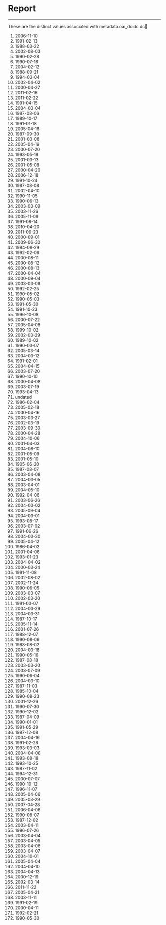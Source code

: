 # Report
---
These are the distinct values associated with metadata.oai_dc:dc.dc:date:

1. 2006-11-10
2. 1991-02-13
3. 1988-03-22
4. 2002-08-03
5. 1990-02-28
6. 1990-07-16
7. 2004-02-12
8. 1988-09-21
9. 1994-03-04
10. 2002-04-02
11. 2000-04-27
12. 2011-02-16
13. 2011-02-22
14. 1991-04-15
15. 2004-03-04
16. 1987-08-06
17. 1989-10-17
18. 1991-01-18
19. 2005-04-18
20. 1987-09-30
21. 2001-03-08
22. 2005-04-19
23. 2000-07-20
24. 1993-05-18
25. 2001-03-13
26. 2001-05-08
27. 2000-04-20
28. 2006-12-18
29. 1991-10-24
30. 1987-08-08
31. 2002-04-10
32. 1990-11-05
33. 1990-06-13
34. 2003-03-09
35. 2003-11-26
36. 2005-11-09
37. 1991-08-14
38. 2010-04-20
39. 2011-06-23
40. 2000-09-01
41. 2009-06-30
42. 1984-08-29
43. 1992-02-06
44. 2000-08-11
45. 2000-08-12
46. 2000-08-13
47. 2000-04-04
48. 2000-09-04
49. 2003-03-06
50. 1992-02-25
51. 1990-05-02
52. 1990-05-03
53. 1991-05-30
54. 1991-10-23
55. 1996-10-08
56. 2000-07-22
57. 2005-04-08
58. 1999-10-02
59. 2002-03-29
60. 1989-10-02
61. 1990-03-07
62. 2005-03-14
63. 2004-03-12
64. 1991-02-01
65. 2004-04-15
66. 2003-07-20
67. 1990-10-10
68. 2000-04-08
69. 2003-07-19
70. 1993-04-13
71. undated
72. 1986-02-04
73. 2005-02-18
74. 2000-04-16
75. 2003-03-27
76. 2002-03-19
77. 2003-09-30
78. 2000-04-28
79. 2004-10-06
80. 2001-04-03
81. 2004-08-10
82. 2001-05-09
83. 2001-05-10
84. 1905-06-20
85. 1987-08-07
86. 2003-04-08
87. 2004-03-05
88. 2003-04-01
89. 2004-05-10
90. 1992-04-06
91. 2003-06-26
92. 2004-03-02
93. 2005-09-04
94. 2004-03-01
95. 1993-08-17
96. 2003-07-02
97. 1991-06-26
98. 2004-03-30
99. 2005-04-12
100. 1986-04-02
101. 2001-04-06
102. 1993-01-23
103. 2004-04-02
104. 2000-03-24
105. 1991-11-08
106. 2002-08-02
107. 2002-11-24
108. 1990-06-05
109. 2003-03-07
110. 2002-03-20
111. 1991-03-07
112. 2004-03-29
113. 2004-03-31
114. 1987-10-17
115. 2005-11-14
116. 2001-07-26
117. 1988-12-07
118. 1990-08-06
119. 1988-08-02
120. 2004-03-18
121. 1990-05-16
122. 1987-08-18
123. 2003-03-20
124. 2003-07-09
125. 1990-06-04
126. 2004-03-10
127. 1987-11-03
128. 1985-10-04
129. 1990-08-23
130. 2001-12-26
131. 1990-07-30
132. 1990-12-02
133. 1987-04-09
134. 1990-01-01
135. 1991-05-29
136. 1987-12-08
137. 2004-04-16
138. 1991-02-28
139. 1993-03-03
140. 2004-04-08
141. 1993-08-18
142. 1993-10-25
143. 1987-11-02
144. 1994-12-31
145. 2000-07-07
146. 1990-10-12
147. 1996-11-07
148. 2005-04-06
149. 2005-03-29
150. 2007-04-28
151. 2006-04-06
152. 1990-08-07
153. 1987-12-02
154. 2003-04-11
155. 1996-07-26
156. 2003-04-04
157. 2003-04-05
158. 2003-04-06
159. 2003-04-07
160. 2004-10-01
161. 2005-04-04
162. 2004-04-10
163. 2004-04-13
164. 2000-12-19
165. 2002-03-14
166. 2011-11-22
167. 2005-04-21
168. 2003-11-11
169. 1991-02-19
170. 2000-04-11
171. 1992-02-21
172. 1990-05-30
